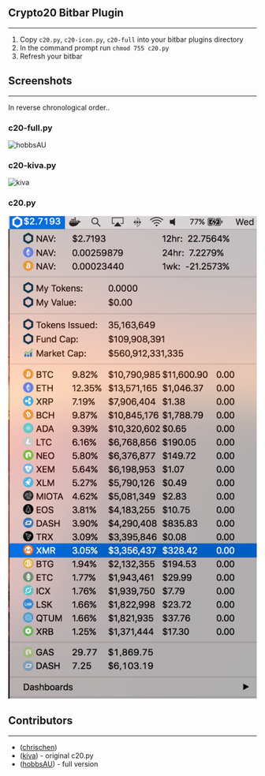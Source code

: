 ## Crypto20 Bitbar Plugin
---
1. Copy `c20.py`, `c20-icon.py`, `c20-full` into your bitbar plugins directory
2. In the command prompt run ```chmod 755 c20.py```
3. Refresh your bitbar


## Screenshots
---
In reverse chronological order..

### c20-full.py
![hobbsAU](https://raw.githubusercontent.com/hobbsAU/bitbar-c20/hobbsAU-bitbarC20-v2/screenshots/hobbsAU.png)

### c20-kiva.py
![kiva](https://raw.githubusercontent.com/cchen408/bitbar-c20/master/screenshots/kiva.png)

### c20.py
![chris](https://raw.githubusercontent.com/cchen408/bitbar-c20/master/screenshots/chris.png)


## Contributors
---
* ([chrischen](https://github.com/cchen408))
* ([kiva](https://github.com/michaelwookey)) - original c20.py
* ([hobbsAU](https://github.com/hobbsAU)) - full version
